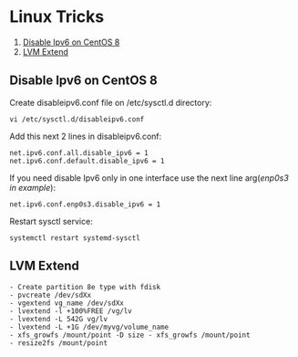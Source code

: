
# Linux Tricks
1. [Disable Ipv6 on CentOS 8](https://fmottamendes.github.io/linux_tricks/#disable-ipv6-on-centos-8)
2. [LVM Extend](https://fmottamendes.github.io/linux_tricks/#lvm-extend)

## Disable Ipv6 on CentOS 8
Create disableipv6.conf file on /etc/sysctl.d directory:
```
vi /etc/sysctl.d/disableipv6.conf
```
Add this next 2 lines in disableipv6.conf:
```
net.ipv6.conf.all.disable_ipv6 = 1
net.ipv6.conf.default.disable_ipv6 = 1
```
If you need disable Ipv6 only in one interface use the next line arg(*enp0s3 in example*):
```
net.ipv6.conf.enp0s3.disable_ipv6 = 1
```
Restart sysctl service:
```
systemctl restart systemd-sysctl
```
##
## LVM Extend
```
- Create partition 8e type with fdisk
- pvcreate /dev/sdXx
- vgextend vg_name /dev/sdXx
- lvextend -l +100%FREE /vg/lv
- lvextend -L 542G vg/lv
- lvextend -L +1G /dev/myvg/volume_name
- xfs_growfs /mount/point -D size - xfs_growfs /mount/point
- resize2fs /mount/point
```
